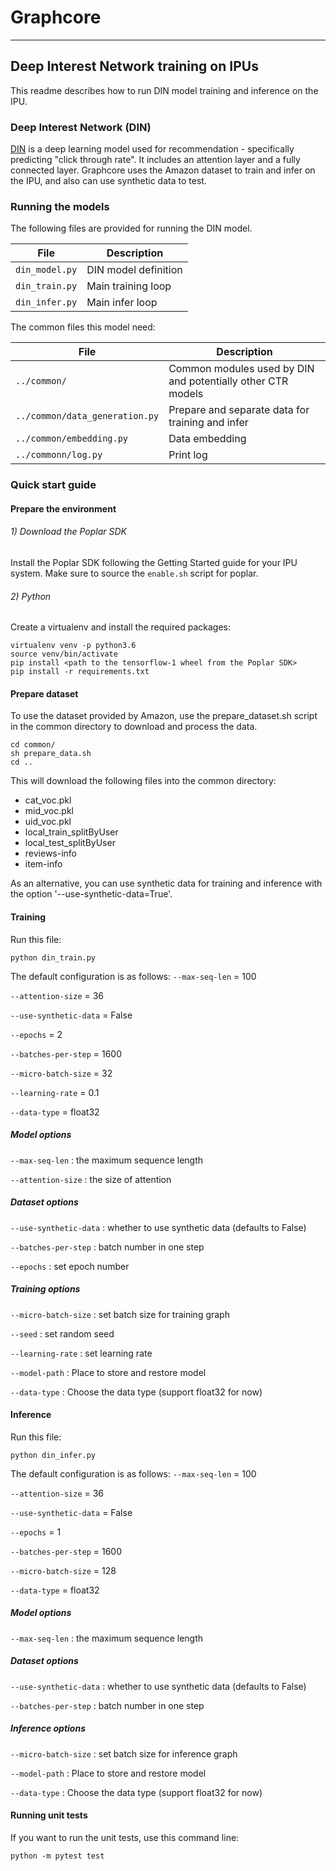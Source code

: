 # Graphcore

---


## Deep Interest Network training on IPUs

This readme describes how to run DIN model training and inference on the IPU.


### Deep Interest Network (DIN)

[DIN](https://arxiv.org/abs/1706.06978) is a deep learning model used for recommendation - specifically predicting "click through rate". It includes an attention layer and a fully connected layer. Graphcore uses the Amazon dataset to train and infer on the IPU, and also can use synthetic data to test.


### Running the models

The following files are provided for running the DIN model.

| File                         | Description                                                  |
| ---------------------------- | ------------------------------------------------------------ |
| `din_model.py`               | DIN model definition                                         |
| `din_train.py`               | Main training loop                                           |
| `din_infer.py`               | Main infer loop                                              |

The common files this model need:

| File                            | Description                                                  |
| ------------------------------- | ------------------------------------------------------------ |
| `../common/`                    | Common modules used by DIN and potentially other CTR models  |
| `../common/data_generation.py`  | Prepare and separate data for training and infer             |
| `../common/embedding.py`        | Data embedding                                               |
| `../commonn/log.py`             | Print log                                                    |

### Quick start guide

#### Prepare the environment

###### 1) Download the Poplar SDK

Install the Poplar SDK following the Getting Started guide for your IPU system. Make sure to source the `enable.sh`
script for poplar.

###### 2) Python

Create a virtualenv and install the required packages:

```
virtualenv venv -p python3.6
source venv/bin/activate
pip install <path to the tensorflow-1 wheel from the Poplar SDK>
pip install -r requirements.txt
```

#### Prepare dataset

To use the dataset provided by Amazon, use the prepare_dataset.sh script in the common directory to download and process the data.

```
cd common/
sh prepare_data.sh
cd ..
```

This will download the following files into the common directory:

- cat_voc.pkl
- mid_voc.pkl
- uid_voc.pkl
- local_train_splitByUser
- local_test_splitByUser
- reviews-info
- item-info

As an alternative, you can use synthetic data for training and inference with the option '--use-synthetic-data=True'.

#### Training

Run this file:

```
python din_train.py
```

The default configuration is as follows:
`--max-seq-len` = 100

`--attention-size` = 36

`--use-synthetic-data` = False

`--epochs` = 2

`--batches-per-step` = 1600

`--micro-batch-size` = 32

`--learning-rate` = 0.1

`--data-type` = float32

##### Model options
`--max-seq-len` : the maximum sequence length

`--attention-size` : the size of attention

##### Dataset options
`--use-synthetic-data` : whether to use synthetic data (defaults to False)

`--batches-per-step` : batch number in one step

`--epochs` : set epoch number

##### Training options
`--micro-batch-size` : set batch size for training graph

`--seed` : set random seed

`--learning-rate` : set learning rate

`--model-path` : Place to store and restore model

`--data-type` : Choose the data type (support float32 for now)

#### Inference

Run this file:

```
python din_infer.py
```

The default configuration is as follows:
`--max-seq-len` = 100

`--attention-size` = 36

`--use-synthetic-data` = False

`--epochs` = 1

`--batches-per-step` = 1600

`--micro-batch-size` = 128

`--data-type` = float32

##### Model options
`--max-seq-len` : the maximum sequence length

##### Dataset options
`--use-synthetic-data` : whether to use synthetic data (defaults to False)

`--batches-per-step` : batch number in one step

##### Inference options
`--micro-batch-size` : set batch size for inference graph

`--model-path` : Place to store and restore model

`--data-type` : Choose the data type (support float32 for now)

#### Running unit tests

If you want to run the unit tests, use this command line:

```
python -m pytest test
```
